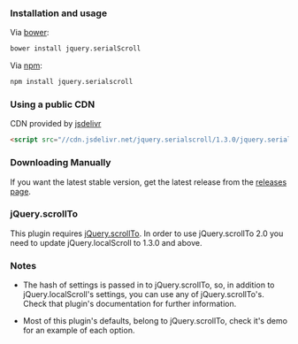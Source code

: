 ### Installation and usage

Via [bower](https://github.com/twitter/bower):
```bash
bower install jquery.serialScroll
```
Via [npm](https://www.npmjs.com/package/jquery.serialscroll):
```bash
npm install jquery.serialscroll
```

### Using a public CDN

CDN provided by [jsdelivr](http://www.jsdelivr.com/#!jquery.serialscroll)
```html
<script src="//cdn.jsdelivr.net/jquery.serialscroll/1.3.0/jquery.serialScroll.min.js"></script>
```

### Downloading Manually

If you want the latest stable version, get the latest release from the [releases page](https://github.com/flesler/jquery.serialScroll/releases).

### jQuery.scrollTo

This plugin requires [jQuery.scrollTo](http://github.com/flesler/jquery.scrollTo).
In order to use jQuery.scrollTo 2.0 you need to update jQuery.localScroll to 1.3.0 and above.

### Notes

* The hash of settings is passed in to jQuery.scrollTo, so, in addition to jQuery.localScroll's settings, you can use any of jQuery.scrollTo's. Check that plugin's documentation for further information.

* Most of this plugin's defaults, belong to jQuery.scrollTo, check it's demo for an example of each option.